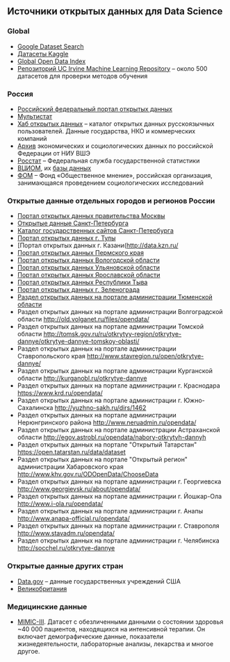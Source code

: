 ## Источники открытых данных для Data Science

### Global
- [Google Dataset Search](https://datasetsearch.research.google.com/)
- [Датасеты Kaggle](https://www.kaggle.com/datasets)
- [Global Open Data Index](https://index.okfn.org/)
- [Репозиторий UC Irvine Machine Learning Repository](https://archive.ics.uci.edu/ml/datasets.php) – около 500 датасетов для проверки методов обучения

### Россия
- [Российский федеральный портал открытых данных](http://data.gov.ru/)
- [Мультистат](http://multistat.ru/)
- [Хаб открытых данных](https://www.hubofdata.ru/) – каталог открытых данных русскоязычных пользователей. Данные государства, НКО и коммерческих компаний
- [Архив](http://sophist.hse.ru/) экономических и социологических данных по российской Федерации от НИУ ВШЭ
- [Росстат](https://rosstat.gov.ru/) – Федеральная служба государственной статистики
- [ВЦИОМ](https://wciom.ru/), их [базы данных](https://bd.wciom.ru/)
- [ФОМ](https://fom.ru/) – Фонд «Общественное мнение», российская организация, занимающаяся проведением социологических исследований

### Открытые данные отдельных городов и регионов России
- [Портал открытых данных правительства Москвы](https://data.mos.ru/)
- [Открытые данные Санкт-Петербурга](https://data.gov.spb.ru/)
- [Каталог государственных сайтов Санкт-Петербурга](https://esir.gov.spb.ru/)
- [Портал открытых данных г. Тулы](http://opendata71.ru)
- [Портал открытых данных г. Казани(http://data.kzn.ru/
- [Портал открытых данных Пермского края](http://opendata.permkrai.ru/opendata/)
- [Портал открытых данных Вологодской области](http://opendata.gov35.ru/)
- [Портал открытых данных Ульяновской области](http://data.ulgov.ru/)
- [Портал открытых данных Ярославской области](http://www.yarregion.ru/opendata/default.aspx)
- [Портал открытых данных Республики Тыва](http://www.opentuva.ru/)
- [Портал открытых данных г. Зеленограда](http://www.zelao.ru/opendata/)
- [Раздел открытых данных на портале администрации Тюменской области]( https://www.admtyumen.ru/ogv_ru/gov/open-gov/opendata.htm)
- Раздел открытых данных на портале администрации Волгоградской области http://old.volganet.ru/files/opendata/
- Раздел открытых данных на портале администрации Томской области http://tomsk.gov.ru/ru/otkrytyy-region/otkrytye-dannye/otkrytye-dannye-tomskoy-oblasti/
- Раздел открытых данных на портале администрации Ставропольского края http://www.stavregion.ru/open/otkrytye-dannye/
- Раздел открытых данных на портале администрации Курганской области http://kurganobl.ru/otkrytye-dannye
- Раздел открытых данных на портале администрации г. Краснодара https://www.krd.ru/opendata/
- Раздел открытых данных на портале администрации г. Южно-Сахалинска http://yuzhno-sakh.ru/dirs/1462
- Раздел открытых данных на портале администрации Нерюнгринского района http://www.neruadmin.ru/opendata/
- Раздел открытых данных на портале администрации Астраханской области  http://egov.astrobl.ru/opendata/nabory-otkrytyh-dannyh
- Раздел открытых данных на портале "Открытый Татарстан" https://open.tatarstan.ru/data/dataset
- Раздел открытых данных на портале "Открытый регион" администрации Хабаровского края http://www.khv.gov.ru/ODOpenData/ChooseData
- Раздел открытых данных на портале администрации г. Георгиевска http://www.georgievsk.ru/about/opendata/
- Раздел открытых данных на портале администрации г. Йошкар-Ола http://www.i-ola.ru/opendata/
- Раздел открытых данных на портале администрации г. Анапы http://www.anapa-official.ru/opendata/
- Раздел открытых данных на портале администрации г. Ставрополя http://www.stavadm.ru/opendata/
- Раздел открытых данных на портале администрации г. Челябинска http://socchel.ru/otkrytye-dannye

### Открытые данные других стран
- [Data.gov](https://www.data.gov/) –  данные государственных учреждений США
- [Великобритания](data.gov.uk)

### Медицинские данные
-   [MIMIC-III](https://mimic.physionet.org/). Датасет с обезличенными данными о состоянии здоровья ~40 000 пациентов, находящихся на интенсивной терапии. Он включает демографические данные, показатели жизнедеятельности, лабораторные анализы, лекарства и многое другое.